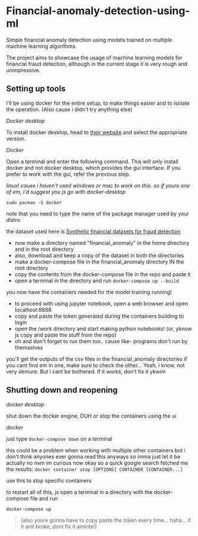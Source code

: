 # Financial-anomaly-detection-using-ml
Simple financial anomaly detection using models trained on multiple machine learning algorithms.

The project aims to showcase the usage of machine learning models for financial fraud detection, although in the current stage it is very rough and unimpressive.

## Setting up tools
I'll be using docker for the entire setup, to make things easier and to isolate the operation. (Also cause i didn't try anything else)

*Docker desktop*

To install docker desktop, head to [their website]([https://www.docker.com/](https://www.docker.com/products/docker-desktop/)) and select the appropriate version.

*Docker*

Open a terminal and enter the following command. This will only install docker and not docker desktop, which provides the gui interface. If you prefer to work with the gui, refer the previous step.

*linux! cause i haven't used windows or mac to work on this. so if youre one of em, i'd suggest you js go with docker-desktop*

`sudo pacman -S docker`

note that you need to type the name of the package manager used by your distro

the dataset used here is [Synthetic financial datasets for fraud detection](https://www.kaggle.com/datasets/ealaxi/paysim1)

- now make a directory named "financial_anomaly" in the home directory and in the root directory
- also, download and keep a copy of the dataset in both the directories
- make a docker-compose file in the financial_anomaly directory IN the root directory
- copy the contents from the docker-compose file in the repo and paste it
- open a terminal in the directory and run
`docker-compose up --build`

you now have the containers needed for the model training running!

- to proceed with using jupyter notebook, open a web browser and open localhost:8888
- copy and paste the token generated during the containers building to login
- open the /work directory and start making python notebooks! (or, yknow js copy and paste the stuff from the repo)
- oh and don't forget to run them too.. cause like- programs don't run by themselves

you'll get the outputs of the csv files in the financial_anomaly directories
if you cant find em in one, make sure to check the other... Yeah, i know, not very demure. But i cant be bothered. If it works, don't fix it ykwim

## Shutting down and reopening

*docker desktop*

shut down the docker engine, DUH or stop the containers using the ui

*docker*

just type `docker-compose down` on a terminal

this could be a problem when working with multiple other containers but i don't think anyones ever gonna read this anyways so imma just let it be
actually no nvm im curious now
okay so a quick google search fetched me the results:
`docker container stop [OPTIONS] CONTAINER [CONTAINER...]`

use this to stop specific containers

to restart all of this,
js open a terminal in a directory with the docker-compose file and run

`docker-compose up`

> (also youre gonna have to copy paste the token every time... haha... if it aint broke, dont fix it amirite!)

